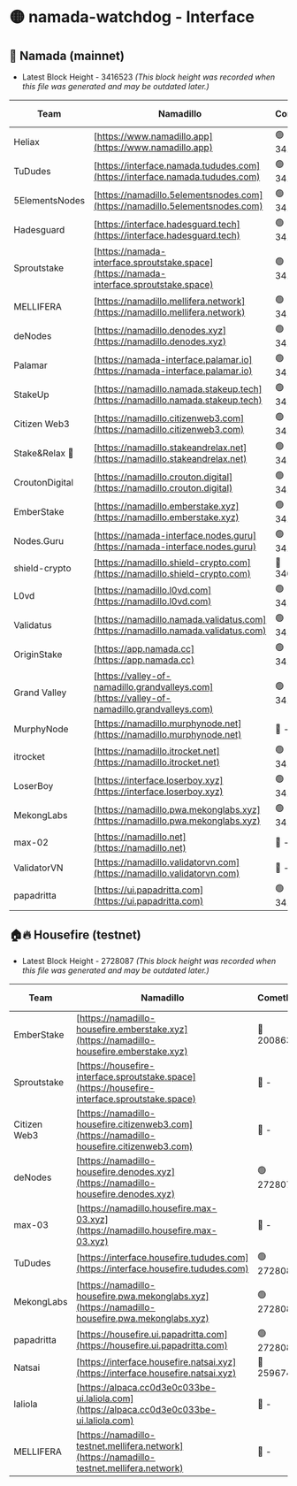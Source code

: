 # 🟡 namada-watchdog - Interface

## 🚀 Namada (mainnet)
- Latest Block Height - 3416523 *(This block height was recorded when this file was generated and may be outdated later.)*

| Team | Namadillo | CometBFT | Indexer | MASP Indexer |
|-|-|-|-|-|
| Heliax | [https://www.namadillo.app](https://www.namadillo.app) | 🟢 3416496 | 🟢 3416496 | 🟢 3416496 |
| TuDudes | [https://interface.namada.tududes.com](https://interface.namada.tududes.com) | 🟢 3416496 | 🟢 3416496 | 🟢 3416496 |
| 5ElementsNodes | [https://namadillo.5elementsnodes.com](https://namadillo.5elementsnodes.com) | 🟢 3416497 | 🟢 3416496 | 🟢 3416497 |
| Hadesguard | [https://interface.hadesguard.tech](https://interface.hadesguard.tech) | 🟢 3416497 | 🟢 3416496 | 🟢 3416496 |
| Sproutstake | [https://namada-interface.sproutstake.space](https://namada-interface.sproutstake.space) | 🟢 3416498 | 🟢 3416498 | 🟢 3416498 |
| MELLIFERA | [https://namadillo.mellifera.network](https://namadillo.mellifera.network) | 🟢 3416499 | 🟢 3416499 | 🟢 3416499 |
| deNodes | [https://namadillo.denodes.xyz](https://namadillo.denodes.xyz) | 🟢 3416500 | 🟢 3416500 | 🟢 3416500 |
| Palamar | [https://namada-interface.palamar.io](https://namada-interface.palamar.io) | 🟢 3416501 | 🟢 3416501 | 🟢 3416501 |
| StakeUp | [https://namadillo.namada.stakeup.tech](https://namadillo.namada.stakeup.tech) | 🟢 3416502 | 🟢 3416502 | 🟢 3416502 |
| Citizen Web3 | [https://namadillo.citizenweb3.com](https://namadillo.citizenweb3.com) | 🟢 3416503 | 🟢 3416500 | 🟢 3416500 |
| Stake&Relax 🦥 | [https://namadillo.stakeandrelax.net](https://namadillo.stakeandrelax.net) | 🟢 3416503 | 🟢 3416503 | 🟢 3416503 |
| CroutonDigital | [https://namadillo.crouton.digital](https://namadillo.crouton.digital) | 🟢 3416504 | 🟢 3416504 | 🟢 3416504 |
| EmberStake | [https://namadillo.emberstake.xyz](https://namadillo.emberstake.xyz) | 🟢 3416505 | 🟢 3416505 | 🟢 3416505 |
| Nodes.Guru | [https://namada-interface.nodes.guru](https://namada-interface.nodes.guru) | 🟢 3416505 | 🟢 3416505 | 🟢 3416505 |
| shield-crypto | [https://namadillo.shield-crypto.com](https://namadillo.shield-crypto.com) | 🔴 3403700 | 🔴 - | 🔴 - |
| L0vd | [https://namadillo.l0vd.com](https://namadillo.l0vd.com) | 🟢 3416511 | 🟢 3416511 | 🟢 3416512 |
| Validatus | [https://namadillo.namada.validatus.com](https://namadillo.namada.validatus.com) | 🟢 3416512 | 🟢 3416512 | 🟢 3416512 |
| OriginStake | [https://app.namada.cc](https://app.namada.cc) | 🟢 3416513 | 🟢 3416513 | 🟢 3416513 |
| Grand Valley | [https://valley-of-namadillo.grandvalleys.com](https://valley-of-namadillo.grandvalleys.com) | 🟢 3416514 | 🟢 3416513 | 🟢 3416514 |
| MurphyNode | [https://namadillo.murphynode.net](https://namadillo.murphynode.net) | 🔴 - | 🔴 - | 🔴 - |
| itrocket | [https://namadillo.itrocket.net](https://namadillo.itrocket.net) | 🟢 3416517 | 🟢 3416517 | 🟢 3416517 |
| LoserBoy | [https://interface.loserboy.xyz](https://interface.loserboy.xyz) | 🟢 3416517 | 🟢 3416517 | 🟢 3416517 |
| MekongLabs | [https://namadillo.pwa.mekonglabs.xyz](https://namadillo.pwa.mekonglabs.xyz) | 🟢 3416518 | 🟢 3416518 | 🟢 3416518 |
| max-02 | [https://namadillo.net](https://namadillo.net) | 🔴 - | 🔴 - | 🔴 - |
| ValidatorVN | [https://namadillo.validatorvn.com](https://namadillo.validatorvn.com) | 🔴 - | 🔴 - | 🔴 - |
| papadritta | [https://ui.papadritta.com](https://ui.papadritta.com) | 🟢 3416523 | 🟢 3416523 | 🔴 - |

## 🏠🔥 Housefire (testnet)
- Latest Block Height - 2728087 *(This block height was recorded when this file was generated and may be outdated later.)*

| Team | Namadillo | CometBFT | Indexer | MASP Indexer |
|-|-|-|-|-|
| EmberStake | [https://namadillo-housefire.emberstake.xyz](https://namadillo-housefire.emberstake.xyz) | 🔴 2008636 | 🔴 - | 🔴 - |
| Sproutstake | [https://housefire-interface.sproutstake.space](https://housefire-interface.sproutstake.space) | 🔴 - | 🔴 - | 🔴 - |
| Citizen Web3 | [https://namadillo-housefire.citizenweb3.com](https://namadillo-housefire.citizenweb3.com) | 🔴 - | 🔴 - | 🔴 - |
| deNodes | [https://namadillo-housefire.denodes.xyz](https://namadillo-housefire.denodes.xyz) | 🟢 2728077 | 🟢 2728077 | 🟢 2728077 |
| max-03 | [https://namadillo.housefire.max-03.xyz](https://namadillo.housefire.max-03.xyz) | 🔴 - | 🔴 - | 🔴 - |
| TuDudes | [https://interface.housefire.tududes.com](https://interface.housefire.tududes.com) | 🟢 2728086 | 🟢 2728086 | 🟢 2728086 |
| MekongLabs | [https://namadillo-housefire.pwa.mekonglabs.xyz](https://namadillo-housefire.pwa.mekonglabs.xyz) | 🟢 2728087 | 🟢 2728087 | 🟢 2728087 |
| papadritta | [https://housefire.ui.papadritta.com](https://housefire.ui.papadritta.com) | 🟢 2728087 | 🟢 2728087 | 🟢 2728087 |
| Natsai | [https://interface.housefire.natsai.xyz](https://interface.housefire.natsai.xyz) | 🔴 2596741 | 🔴 2596741 | 🔴 2596741 |
| laliola | [https://alpaca.cc0d3e0c033be-ui.laliola.com](https://alpaca.cc0d3e0c033be-ui.laliola.com) | 🔴 - | 🔴 - | 🔴 - |
| MELLIFERA | [https://namadillo-testnet.mellifera.network](https://namadillo-testnet.mellifera.network) | 🔴 - | 🟢 2728090 | 🔴 2607259 |

